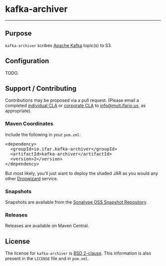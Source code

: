 # kafka-archiver
----

## Purpose

`kafka-archiver` scribes [Apache Kafka](http://kafka.apache.org/) topic(s) to S3.

## Configuration

TODO.

## Support / Contributing

Contributions may be proposed via a pull request.  (Please email a completed
[individual CLA](https://github.com/Multifarious/oss/blob/master/multifarious_cla.txt) or
[corporate CLA](https://github.com/Multifarious/oss/blob/master/multifarious_ccla.txt) to
[info@mult.ifario.us](mailto:info@mult.ifario.us), as appropriate).

### Maven Coordinates

Include the following in your `pom.xml`:

<pre>
&lt;dependency>
  &lt;groupId>io.ifar.kafka-archiver&lt;/groupId>
  &lt;artifactId>kafka-archiver&lt;/artifactId>
  &lt;version>2&lt;/version>
&lt;/dependency>
</pre>

But most likely, you'll just want to deploy the shaded JAR as you would any other
[Dropwizard](http://dropwizard.io) service.

### Snapshots

Snapshots are available from the [Sonatype OSS Snapshot Repository](https://oss.sonatype.org/content/repositories/snapshots/).

### Releases

Releases are available on Maven Central.

## License

The license for `kafka-archiver` is [BSD 2-clause](http://opensource.org/licenses/BSD-2-Clause).  This information is also
present in the `LICENSE` file and in `pom.xml`.
